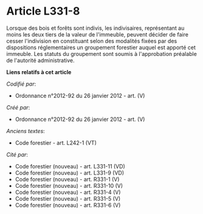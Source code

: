 # Article L331-8

Lorsque des bois et forêts sont indivis, les indivisaires, représentant au moins les deux tiers de la valeur de l'immeuble,
peuvent décider de faire cesser l'indivision en constituant selon des modalités fixées par des dispositions réglementaires un
groupement forestier auquel est apporté cet immeuble. Les statuts du groupement sont soumis à l'approbation préalable de
l'autorité administrative.

**Liens relatifs à cet article**

_Codifié par_:

  - Ordonnance n°2012-92 du 26 janvier 2012 - art. (V)

_Créé par_:

  - Ordonnance n°2012-92 du 26 janvier 2012 - art. (V)

_Anciens textes_:

  - Code forestier - art. L242-1 (VT)

_Cité par_:

  - Code forestier (nouveau) - art. L331-11 (VD)
  - Code forestier (nouveau) - art. L331-9 (VD)
  - Code forestier (nouveau) - art. R331-1 (V)
  - Code forestier (nouveau) - art. R331-10 (V)
  - Code forestier (nouveau) - art. R331-4 (V)
  - Code forestier (nouveau) - art. R331-5 (V)
  - Code forestier (nouveau) - art. R331-6 (V)
